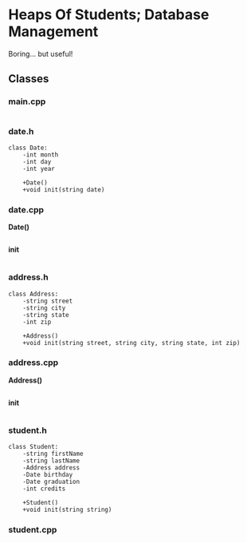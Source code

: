 # Heaps Of Students; Database Management
Boring... but useful!

## Classes

### **main.cpp**
```
```

### **date.h**
```
class Date:
    -int month
    -int day
    -int year
    
    +Date()
    +void init(string date)
```

### **date.cpp**

**Date()**
```
```

**init**
```
```

### **address.h**
```
class Address:
    -string street
    -string city
    -string state
    -int zip

    +Address()
    +void init(string street, string city, string state, int zip)
```

### **address.cpp**

**Address()**
```
```

**init**
```
```

### **student.h**
```
class Student:
    -string firstName
    -string lastName
    -Address address
    -Date birthday
    -Date graduation
    -int credits

    +Student()
    +void init(string string)
```

### **student.cpp**
```
```
